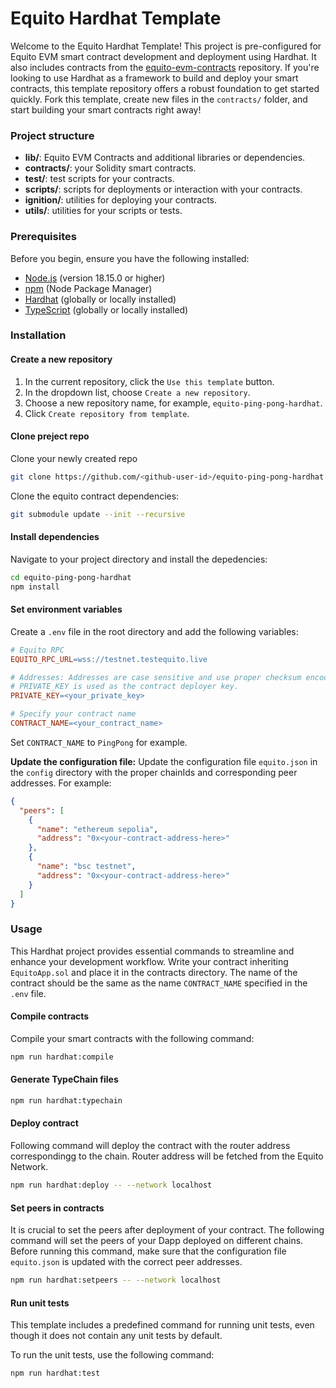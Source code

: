 # Equito Hardhat Template

Welcome to the Equito Hardhat Template! This project is pre-configured for Equito EVM smart contract development and deployment using Hardhat. It also includes contracts from the [equito-evm-contracts](https://github.com/equito-network/equito-evm-contracts) repository. If you're looking to use Hardhat as a framework to build and deploy your smart contracts, this template repository offers a robust foundation to get started quickly. Fork this template, create new files in the `contracts/` folder, and start building your smart contracts right away!

### Project structure

- **lib/**: Equito EVM Contracts and additional libraries or dependencies.
- **contracts/**: your Solidity smart contracts.
- **test/**: test scripts for your contracts.
- **scripts/**: scripts for deployments or interaction with your contracts.
- **ignition/**: utilities for deploying your contracts.
- **utils/**: utilities for your scripts or tests.

### Prerequisites

Before you begin, ensure you have the following installed:

- [Node.js](https://nodejs.org/en) (version 18.15.0 or higher)
- [npm](https://www.npmjs.com) (Node Package Manager)
- [Hardhat](https://hardhat.org) (globally or locally installed)
- [TypeScript](https://www.typescriptlang.org/) (globally or locally installed)

### Installation

#### Create a new repository

1. In the current repository, click the `Use this template` button.
2. In the dropdown list, choose `Create a new repository`.
3. Choose a new repository name, for example, `equito-ping-pong-hardhat`.
4. Click `Create repository from template`.

#### Clone preject repo

Clone your newly created repo

```bash
git clone https://github.com/<github-user-id>/equito-ping-pong-hardhat.git
```

Clone the equito contract dependencies:

```bash
git submodule update --init --recursive
```

#### Install dependencies

Navigate to your project directory and install the depedencies:

```bash
cd equito-ping-pong-hardhat
npm install
```

#### Set environment variables

Create a `.env` file in the root directory and add the following variables:

```makefile
# Equito RPC
EQUITO_RPC_URL=wss://testnet.testequito.live

# Addresses: Addresses are case sensitive and use proper checksum encoded addresses.
# PRIVATE_KEY is used as the contract deployer key.
PRIVATE_KEY=<your_private_key>

# Specify your contract name
CONTRACT_NAME=<your_contract_name>
```

Set `CONTRACT_NAME` to `PingPong` for example.

**Update the configuration file:**
Update the configuration file `equito.json` in the `config` directory with the proper chainIds and corresponding peer addresses. For example:

```json
{
  "peers": [
    {
      "name": "ethereum sepolia",
      "address": "0x<your-contract-address-here>"
    },
    {
      "name": "bsc testnet",
      "address": "0x<your-contract-address-here>"
    }
  ]
}
```

### Usage

This Hardhat project provides essential commands to streamline and enhance your development workflow. Write your contract inheriting `EquitoApp.sol` and place it in the contracts directory. The name of the contract should be the same as the name `CONTRACT_NAME` specified in the `.env` file.

#### Compile contracts

Compile your smart contracts with the following command:

```bash
npm run hardhat:compile
```

#### Generate TypeChain files

```bash
npm run hardhat:typechain
```

#### Deploy contract

Following command will deploy the contract with the router address correspondingg to the chain. Router address will be fetched from the Equito Network.

```bash
npm run hardhat:deploy -- --network localhost
```

#### Set peers in contracts

It is crucial to set the peers after deployment of your contract. The following command will set the peers of your Dapp deployed on different chains. Before running this command, make sure that the configuration file `equito.json` is updated with the correct peer addresses.

```bash
npm run hardhat:setpeers -- --network localhost
```

#### Run unit tests

This template includes a predefined command for running unit tests, even though it does not contain any unit tests by default.

To run the unit tests, use the following command:

```bash
npm run hardhat:test
```
